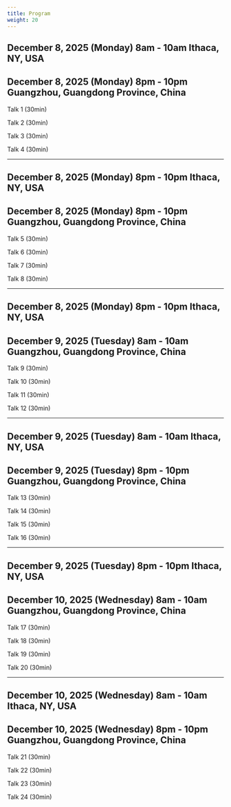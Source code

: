 ```yaml
---
title: Program
weight: 20
---
```


## December 8, 2025 (Monday) 8am - 10am Ithaca, NY, USA
## December 8, 2025 (Monday) 8pm - 10pm Guangzhou, Guangdong Province, China

Talk 1 (30min)

Talk 2 (30min)

Talk 3 (30min)

Talk 4 (30min)

---

## December 8, 2025 (Monday) 8pm - 10pm Ithaca, NY, USA
## December 8, 2025 (Monday) 8pm - 10pm Guangzhou, Guangdong Province, China

Talk 5 (30min)

Talk 6 (30min)

Talk 7 (30min)

Talk 8 (30min)

---

## December 8, 2025 (Monday) 8pm - 10pm Ithaca, NY, USA
## December 9, 2025 (Tuesday) 8am - 10am Guangzhou, Guangdong Province, China

Talk 9 (30min)

Talk 10 (30min)

Talk 11 (30min)

Talk 12 (30min)

---

## December 9, 2025 (Tuesday) 8am - 10am Ithaca, NY, USA
## December 9, 2025 (Tuesday) 8pm - 10pm Guangzhou, Guangdong Province, China

Talk 13 (30min)

Talk 14 (30min)

Talk 15 (30min)

Talk 16 (30min)

---

## December 9, 2025 (Tuesday) 8pm - 10pm Ithaca, NY, USA
## December 10, 2025 (Wednesday) 8am - 10am Guangzhou, Guangdong Province, China

Talk 17 (30min)

Talk 18 (30min)

Talk 19 (30min)

Talk 20 (30min)

---

## December 10, 2025 (Wednesday) 8am - 10am Ithaca, NY, USA
## December 10, 2025 (Wednesday) 8pm - 10pm Guangzhou, Guangdong Province, China
Talk 21 (30min)

Talk 22 (30min)

Talk 23 (30min)

Talk 24 (30min)
